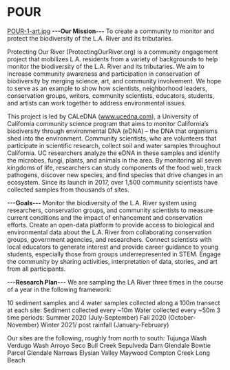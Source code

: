 # POUR
[POUR-1-art.jpg](https://postimg.cc/ts7CFNr6)
**---Our Mission---**
To create a community to monitor and protect the biodiversity of the L.A. River and its tributaries.

Protecting Our River (ProtectingOurRiver.org) is a community engagement project that mobilizes L.A. residents from a variety of backgrounds to help monitor the biodiversity of the L.A. River and its tributaries. We aim to increase community awareness and participation in conservation of biodiversity by merging science, art, and community involvement. We hope to serve as an example to show how scientists, neighborhood leaders, conservation groups, writers, community scientists, educators, students, and artists can work together to address environmental issues.

This project is led by CALeDNA (www.ucedna.com), a University of California community science program that aims to monitor California’s biodiversity through environmental DNA (eDNA) – the DNA that organisms shed into the environment. Community scientists, who are volunteers that participate in scientific research, collect soil and water samples throughout California. UC researchers analyze the eDNA in these samples and identify the microbes, fungi, plants, and animals in the area. By monitoring all seven kingdoms of life, researchers can study components of the food web, track pathogens, discover new species, and find species that drive changes in an ecosystem. Since its launch in 2017, over 1,500 community scientists have collected samples from thousands of sites.

**---Goals---**
Monitor the biodiversity of the L.A. River system using researchers, conservation groups, and community scientists to measure current conditions and the impact of enhancement and conservation efforts.
Create an open-data platform to provide access to biological and environmental data about the L.A. River from collaborating conservation groups, government agencies, and researchers.
Connect scientists with local educators to generate interest and provide career guidance to young students, especially those from groups underrepresented in STEM.
Engage the community by sharing activities, interpretation of data, stories, and art from all participants.

**---Research Plan---**
We are sampling the LA River three times in the course of a year in the following framework:

10 sediment samples and 4 water samples collected along a 100m transect at each site:
Sediment collected every ~10m
Water collected every ~50m 
3 time periods:
Summer 2020 (July-September)
Fall 2020 (October- November)
Winter 2021/ post rainfall (January-February)


Our sites are the following, roughly from north to south:
Tujunga Wash
Verdugo Wash
Arroyo Seco
Bull Creek
Sepulveda Dam
Glendale
Bowtie Parcel
Glendale Narrows
Elysian Valley
Maywood
Compton Creek
Long Beach
